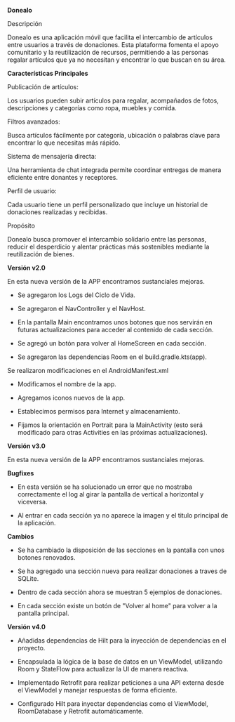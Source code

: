 **Donealo**

Descripción

Donealo es una aplicación móvil que facilita el intercambio de artículos entre usuarios a través de donaciones. Esta plataforma fomenta el apoyo comunitario y la reutilización de recursos, permitiendo a las personas regalar artículos que ya no necesitan y encontrar lo que buscan en su área.

**Características Principales**

Publicación de artículos:

Los usuarios pueden subir artículos para regalar, acompañados de fotos, descripciones y categorías como ropa, muebles y comida.

Filtros avanzados:

Busca artículos fácilmente por categoría, ubicación o palabras clave para encontrar lo que necesitas más rápido.

Sistema de mensajería directa:

Una herramienta de chat integrada permite coordinar entregas de manera eficiente entre donantes y receptores.

Perfil de usuario:

Cada usuario tiene un perfil personalizado que incluye un historial de donaciones realizadas y recibidas.

Propósito

Donealo busca promover el intercambio solidario entre las personas, reducir el desperdicio y alentar prácticas más sostenibles mediante la reutilización de bienes.

**Versión v2.0**

En esta nueva versión de la APP encontramos sustanciales mejoras. 

- Se agregaron los Logs del Ciclo de Vida.

- Se agregaron el NavController y el NavHost.

- En la pantalla Main encontramos unos botones que nos servirán en futuras actualizaciones para acceder al contenido de cada sección.

- Se agregó un botón para volver al HomeScreen en cada sección.

- Se agregaron las dependencias Room en el build.gradle.kts(app).

Se realizaron modificaciones en el AndroidManifest.xml

- Modificamos el nombre de la app.
  
- Agregamos iconos nuevos de la app.
  
- Establecimos permisos para Internet y almacenamiento.
  
- Fijamos la orientación en Portrait para la MainActivity (esto será modificado para otras Activities en las próximas actualizaciones).


**Versión v3.0**

En esta nueva versión de la APP encontramos sustanciales mejoras. 

**Bugfixes**
- En esta versión se ha solucionado un error que no mostraba correctamente el log al girar la pantalla de vertical a horizontal y viceversa.

- Al entrar en cada sección ya no aparece la imagen y el titulo principal de la aplicación.

**Cambios**
- Se ha cambiado la disposición de las secciones en la pantalla con unos botones renovados.
  
- Se ha agregado una sección nueva para realizar donaciones a traves de SQLite.
  
- Dentro de cada sección ahora se muestran 5 ejemplos de donaciones.
  
- En cada sección existe un botón de "Volver al home" para volver a la pantalla principal.

**Versión v4.0**

- Añadidas dependencias de Hilt para la inyección de dependencias en el proyecto.
  
- Encapsulada la lógica de la base de datos en un ViewModel, utilizando Room y StateFlow para actualizar la UI de manera reactiva.
  
- Implementado Retrofit para realizar peticiones a una API externa desde el ViewModel y manejar respuestas de forma eficiente.
  
- Configurado Hilt para inyectar dependencias como el ViewModel, RoomDatabase y Retrofit automáticamente.
